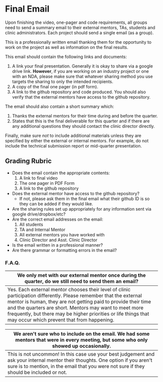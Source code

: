 # Final Email

Upon finishing the video, one-pager and code requirements, all groups need to send a summary email to their external mentors, TAs, students and clinic administrators. Each project should send a single email (as a group).

This is a professionally written email thanking them for the opportunity to work on the project as well as information on the final results.

This email should contain the following links and documents:

1. A link your final presentation. Generally it is okay to share via a google drive link. **However**, if you are working on an industry project or one with an NDA, please make sure that whatever sharing method you use targets the sharing to only the intended recipients. 
2. A copy of the final one pager (in pdf form).
3. A link to the github repository and code produced. You should also verify that the external mentors have access to the github repository. 

The email should also contain a short summary which:
1. Thanks the external mentors for their time during and before the quarter.
1. States that this is the final deliverable for this quarter and if there are any additional questions they should contact the clinic director directly.

Finally, make sure _not_ to include additional materials unless they are specified by either the external or internal mentors. For example, do not include the technical submission report or mid-quarter presentation.

## Grading Rubric
- Does the email contain the appropriate contents:
    1. A link to final video
    2. The one pager in PDF Form
    3. A link to the github repository
- Does the external mentor have access to the github repository?
    - If not, please ask them in the final email what their github ID is so they can be added if they would like.
- Are the sharing rules set up appropriately for any information sent via google drive/dropbox/etc?
- Are the correct email addresses on the email:
    1. All students
    2. TA and Internal Mentor
    3. All external mentors you have worked with
    4. Clinic Director and Asst. Clinic Director
- Is the email written in a professional manner?
- Are there grammar or formatting errors in the email?


### F.A.Q.


| We only met with our external mentor once during the quarter, do we still need to send them an email?    |
| ----------- |
| Yes. Each external mentor chooses their level of clinic participation differently. Please remember that the external mentor is human, they are not getting paid to provide their time and the quarters are short. Mentors may want to meet more frequently, but there may be higher priorities or life things that may occur which prevent that from happening. |

| We aren't sure who to include on the email. We had some mentors that were in every meeting, but some who only showed up occasionally. |
| --- |
| This is not uncommon! In this case use your best judgement and ask your internal mentor their thoughts. One option if you aren't sure is to mention, in the email that you were not sure if they should be included or not. |
